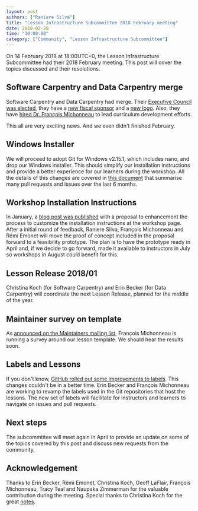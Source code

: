 ```yaml
---
layout: post
authors: ["Raniere Silva"]
title: "Lesson Infrastructure Subcommittee 2018 February meeting"
date: 2018-02-28
time: "10:00:00"
category: ["Community", "Lesson Infrastructure Subcommittee"]
---
```


On 14 February 2018 at 18:00UTC+0,
the Lesson Infrastructure Subcommittee had their 2018 February meeting.
This post will cover the topics discussed and their resolutions.

## Software Carpentry and Data Carpentry merge

Software Carpentry and Data Carpentry had merge.
Their [Executive Council was elected](https://software-carpentry.org/blog/2017/12/executive-council-2018.html),
they have a [new fiscal sponsor](https://software-carpentry.org/blog/2018/01/fiscal-sponsor-transition.html)
and
a [new logo](https://software-carpentry.org/blog/2018/02/our-new-logo.html).
Also,
they have [hired Dr. François Michonneau](http://www.datacarpentry.org/blog/curriculum-dev-scaling/) to lead curriculum development efforts.

This all are very exciting news. And we even didn't finished February.

## Windows Installer

We will proceed to adopt Git for Windows v2.15.1,
which includes nano,
and drop our Windows installer.
This should simplify our installation instructions
and
provide a better experience for our learners during the workshop.
All the details of this changes are covered in [this document](https://github.com/carpentries/lesson-infrastructure/blob/master/liep/001-git-for-windows-nano.md)
that summarise many pull requests and issues over the last 6 months.

## Workshop Installation Instructions

In January,
a [blog post was published](https://software-carpentry.org/blog/2018/01/proposal-workshop-template.html)
with a proposal to enhancement the process to customize the installation instructions at the workshop page.
After a initial round of feedback,
Raniere Silva,
François Michonneau
and
Rémi Emonet
will move the proof of concept included in the proposal forward to a feasibility prototype.
The plan is to have the prototype ready in April
and,
if we decide to go forward,
made it available to instructors in July
so workshops in August could benefit for this.

## Lesson Release 2018/01

Christina Koch (for Software Carpentry)
and Erin Becker (for Data Carpentry)
will coordinate the next Lesson Release,
planned for the middle of the year.


## Maintainer survey on template

As [announced on the Maintainers mailing list](http://lists.software-carpentry.org/pipermail/maintainers/2018-February/000453.html),
François Michonneau is running a survey around our lesson template.
We should hear the results soon.

## Labels and Lessons

If you don't know,
[GitHub rolled out some improvements to labels](https://github.com/blog/2505-label-improvements-emoji-descriptions-and-more).
This changes couldn't be in a better time.
Erin Becker
and
François Michonneau
are working to revamp the labels used in the Git repositories that host the lessons.
The new set of labels will facilitate for instructors and learners to navigate on issues and pull requests.

## Next steps

The subcommittee will meet again in April to provide an update on some of the topics covered by this post
and discuss new requests from the community.

## Acknowledgement

Thanks to
Erin Becker,
Rémi Emonet,
Christina Koch,
Geoff LaFlair,
François Michonneau,
Tracy Teal
and
Naupaka Zimmerman
for the valuable contribution during the meeting.
Special thanks to Christina Koch for the great [notes](http://pad.software-carpentry.org/infrastructure-subcommittee).
